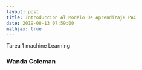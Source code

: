 ```yaml
---
layout: post
title: Introduccion Al Modelo De Aprendizaje PAC
date: 2019-08-13 07:59:00
mathjax: true
---
```

Tarea 1 machine Learning  

### Wanda Coleman
